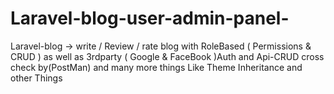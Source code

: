 # Laravel-blog-user-admin-panel-
Laravel-blog -> write / Review / rate  blog with  RoleBased ( Permissions &amp; CRUD ) as well as 3rdparty ( Google &amp; FaceBook )Auth and Api-CRUD  cross check by(PostMan) and many more things
Like Theme Inheritance  and other Things
